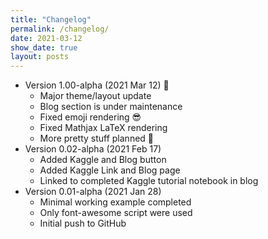 ```yaml
---
title: "Changelog"
permalink: /changelog/
date: 2021-03-12
show_date: true
layout: posts
---
```

* Version 1.00-alpha (2021 Mar 12) 🎉
  * Major theme/layout update
  * Blog section is under maintenance
  * Fixed emoji rendering 😎
  * Fixed Mathjax LaTeX rendering 
  * More pretty stuff planned 🦄
* Version 0.02-alpha (2021 Feb 17)
  * Added Kaggle and Blog button
  * Added Kaggle Link and Blog page
  * Linked to completed Kaggle tutorial notebook in blog
* Version 0.01-alpha (2021 Jan 28)
  * Minimal working example completed
  * Only font-awesome script were used
  * Initial push to GitHub